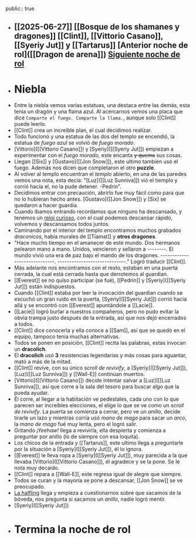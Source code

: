 public:: true

- [[2025-06-27]]
  [[Bosque de los shamanes y dragones]]
  [[Clint]], [[Vittorio Casano]], [[Syeriy Jut]] y [[Tartarus]] 
  [Anterior noche de rol]([[Dragon de arena]])
  [Siguiente noche de rol]([[]])
  ---
- # Niebla
- Entre la niebla vemos varias estatuas, una destaca entre las demás, esta tenia un dragón y una flama azul. Al acercarnos vemos una placa que dice `Comparte el fuego. Comparte la llama.`, aunque solo [[Clint]] puede leerlo.
- [[Clint]] crea un increíble plan, el cual decidimos realizar.
- Todo funcionó y una estatua de las dos del templo se encendió, la estatua de *fuego azul* se volvió de *fuego morado*.
- [Vittorio]([[Vittorio Casano]]) y [Syeriy]([[Syeriy Jut]]) empiezan a experimentar con el *fuego morado*, este encanta ~~y quema~~ sus cosas.
- Llegan [[Six]] y [Gustavo]([[Jon Snow]]), este ultimo también usó el fuego. Además nos dicen que completaron el otro **puzzle**.
- Al volver al templo encuentran el *templo*  abierto, en una de las paredes vemos una nota, esta decía: "[Luz]([[Luz Sunniva]]) vió el tiemplo y corrió hacia el, no la pude detener. -Pedrin".
- Decidimos entrar con precaución, abrirlo fue muy fácil como para que no lo hubieran hecho antes. [Gustavo]([[Jon Snow]]) y [Six] se quedaron a hacer guardia.
- Cuando íbamos entrando recordamos que ninguno ha descansado, y tenemos un [reloj curioso]([[Stopwatch]]), con el cual podemos descansar rápido, volvemos y descansamos todos juntos.
- Caminando por el interior del templo encontramos muchos grabados *draconicos*, había murales de [[Tiamat]] y **otros dragones**.
- "Hace mucho tiempo en el amanecer de este mundo. Dos hermanos pelearon mano a mano. Unidos, vencieron y sellaron a --------. El mundo vivió una era de paz bajo el mando de los dragones. -----------------------------. -----------------------------." Logró traducir [[Clint]].
- Más adelante nos encontramos con el resto, estaban en una puerta cerrada, la cual está cerrada hasta que derrotemos al guardian.
- [[Everest]] se no quiso participar (se fué), [[Pedrin]] y [Syeriy]([[Syeriy Jut]]) están indispuestos.
- Cuando [[Clint]] estaba por leer la invocación del guardian cuando se escuchó un gran ruido en la puerta, [Syeriy]([[Syeriy Jut]]) corrió hacia allá y se encontró con [[Everest]] apuntándole a [[Lacie]].
- [[Lacie]] logró burlar a nuestros compañeros, pero no pudo evitar la obvia trampa justo después de la entrada, así que nos dejó encerrados a todos.
- [[Clint]] dice conocerla y ella conoce a [[Sam]], así que se quedó en el equipo, tampoco tenia muchas alternativas.
- Todos se ponen en posición, [[Clint]] recita las palabras, estas invocan un **dracolich**.
- El **dracolich** usó **3** resistencias legendarias y más cosas para aguantar, mató a más de la mitad.
- [[Clint]] revive, con su único *scroll de revivify*, a [Syeriy]([[Syeriy Jut]]), [Luz]([[Luz Sunniva]]) y [[Wall-E]] continúan muertos.
- [Vittorio]([[Vittorio Casano]]) decide intentar salvar a [Luz]([[Luz Sunniva]]), así que corre a la sala del tesoro para buscar algo que la pueda ayudar.
- Él corre, al llegar a la habitación ve pedestales, cada uno con lo que parecen ser increíbles elecciones, el elige lo que se ve como un *scroll de revivify*. La puerta se comienza a cerrar, pero ve un *anillo*, decide tirarle un lazo y mientras corría usó *mano de mago* para sacar un *arco*, la *mano de mago* fué muy lenta, pero el logró salir.
- Gritando *¡Yeehaw!* llega a revivirla, ella despierta y comienza a preguntar por anillo (lo de siempre con esa loquita).
- Los chicos de la entrada y [[Tartarus]], este ultimo llega a preguntarle por la situación a [Syeriy]([[Syeriy Jut]]), él lo ignora.
- [[Everest]] le lleva ropa a [Syeriy]([[Syeriy Jut]]), muy parecida a la que llevaba [Vittorio]([[Vittorio Casano]]), él agradece y se la pone. Se le nota muy decaido.
- [[Clint]] repara a [[Wall-E]], este regresa igual de alegre que siempre.
- Todos se curan y la mayoría se pone a descansar, [[Jon Snow]] se ve preocupado.
- [La halfling]([[Harley]]) llega y empieza a cuestionarnos sobre que sacamos de la bóveda, nos pregunta si sacamos un *anillo*, nadie logró mentir.
- [Syeriy]([[Syeriy Jut]])
- # Termina la noche de rol